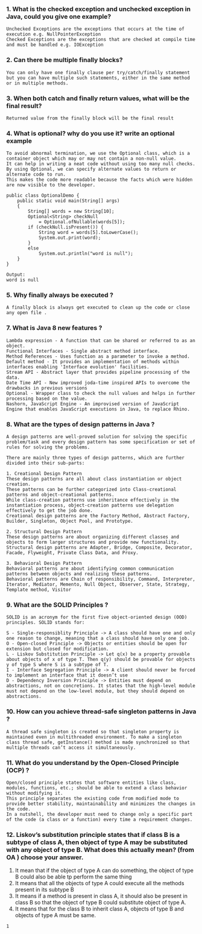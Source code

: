 ### 1. What is the checked exception and unchecked exception in Java, could you give one example?
```
Unchecked Exceptions are the exceptions that occurs at the time of execution e.g. NullPointerException
Checked Exceptions are the exceptions that are checked at compile time and must be handled e.g. IOException
```

### 2. Can there be multiple finally blocks?
```
You can only have one finally clause per try/catch/finally statement
but you can have multiple such statements, either in the same method or in multiple methods.
```

### 3. When both catch and finally return values, what will be the final result?
```
Returned value from the finally block will be the final result
```

### 4. What is optional? why do you use it? write an optional example
```
To avoid abnormal termination, we use the Optional class, which is a container object which may or may not contain a non-null value. 
It can help in writing a neat code without using too many null checks. 
By using Optional, we can specify alternate values to return or alternate code to run. 
This makes the code more readable because the facts which were hidden are now visible to the developer.

public class OptionalDemo {
    public static void main(String[] args)
    {
        String[] words = new String[10];
        Optional<String> checkNull
            = Optional.ofNullable(words[5]);
        if (checkNull.isPresent()) {
            String word = words[5].toLowerCase();
            System.out.print(word);
        }
        else
            System.out.println("word is null");
    }
}

Output:
word is null
```

### 5. Why finally always be executed ?
```
A finally block is always get executed to clean up the code or close any open file . 
```

### 7. What is Java 8 new features ?
```
Lambda expression - A function that can be shared or referred to as an object.
Functional Interfaces - Single abstract method interface.
Method References - Uses function as a parameter to invoke a method.
Default method - It provides an implementation of methods within interfaces enabling 'Interface evolution' facilities.
Stream API - Abstract layer that provides pipeline processing of the data.
Date Time API - New improved joda-time inspired APIs to overcome the drawbacks in previous versions
Optional - Wrapper class to check the null values and helps in further processing based on the value.
Nashorn, JavaScript Engine - An improvised version of JavaScript Engine that enables JavaScript executions in Java, to replace Rhino.
```

### 8. What are the types of design patterns in Java ?
```
A design patterns are well-proved solution for solving the specific problem/task and every design pattern has some specification or set of rules for solving the problems.

There are mainly three types of design patterns, which are further divided into their sub-parts:

1. Creational Design Pattern
These design patterns are all about class instantiation or object creation. 
These patterns can be further categorized into Class-creational patterns and object-creational patterns. 
While class-creation patterns use inheritance effectively in the instantiation process, object-creation patterns use delegation effectively to get the job done. 
Creational design patterns are the Factory Method, Abstract Factory, Builder, Singleton, Object Pool, and Prototype. 

2. Structural Design Pattern
These design patterns are about organizing different classes and objects to form larger structures and provide new functionality. 
Structural design patterns are Adapter, Bridge, Composite, Decorator, Facade, Flyweight, Private Class Data, and Proxy. 

3. Behavioral Design Pattern
Behavioral patterns are about identifying common communication patterns between objects and realizing these patterns. 
Behavioral patterns are Chain of responsibility, Command, Interpreter, Iterator, Mediator, Memento, Null Object, Observer, State, Strategy, Template method, Visitor 
```

### 9. What are the SOLID Principles ?
```
SOLID is an acronym for the first five object-oriented design (OOD) principles. SOLID stands for:

S - Single-responsiblity Principle -> A class should have one and only one reason to change, meaning that a class should have only one job.
O - Open-closed Principle -> Objects or entities should be open for extension but closed for modification.
L - Liskov Substitution Principle -> Let q(x) be a property provable about objects of x of type T. Then q(y) should be provable for objects y of type S where S is a subtype of T.
I - Interface Segregation Principle -> A client should never be forced to implement an interface that it doesn’t use
D - Dependency Inversion Principle -> Entities must depend on abstractions, not on concretions. It states that the high-level module must not depend on the low-level module, but they should depend on abstractions.
```

### 10. How can you achieve thread-safe singleton patterns in Java ?
```
A thread safe singleton is created so that singleton property is maintained even in multithreaded environment. To make a singleton class thread safe, getInstance() method is made synchronized so that multiple threads can’t access it simultaneously.
```

### 11. What do you understand by the Open-Closed Principle (OCP) ?
```
Open/closed principle states that software entities like class, modules, functions, etc.; should be able to extend a class behavior without modifying it. 
This principle separates the existing code from modified mode to provide better stability, maintainability and minimizes the changes in the code. 
In a nutshell, the developer must need to change only a specific part of the code (a class or a function) every time a requirement changes.
```

### 12.  Liskov’s substitution principle states that if class B is a subtype of class A, then object of type A may be substituted with any object of type B. What does this actually mean? (from OA ) choose your answer.
1.  It mean that if the object of type A can do something, the object of type B could also be able tp 
perform the same thing
2.  It means that all the objects of type A could execute all the methods present in its subtype B
3.  It means if a method is present in class A, it should also be present in class B so that the object of 
type B could substitute object of type A.
4.  It means that for the class B to inherit class A, objects of type B and objects of type A must be same.
```
1
```
